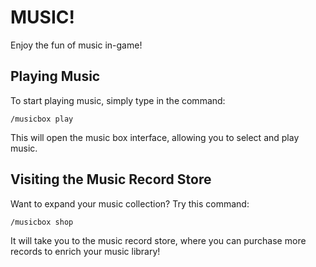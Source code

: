 # MUSIC!

Enjoy the fun of music in-game!

## Playing Music

To start playing music, simply type in the command:

```
/musicbox play
```

This will open the music box interface, allowing you to select and play music.

## Visiting the Music Record Store

Want to expand your music collection? Try this command:

```
/musicbox shop
```

It will take you to the music record store, where you can purchase more records to enrich your music library!
